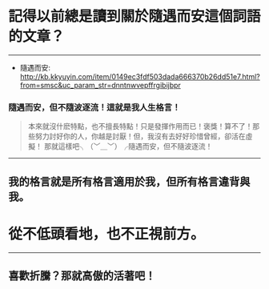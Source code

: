 # 記得以前總是讀到關於隨遇而安這個詞語的文章？
--- 
 * 隨遇而安:
 http://kb.kkyuyin.com/item/0149ec3fdf503dada666370b26dd51e7.html?from=smsc&uc_param_str=dnntnwvepffrgibijbpr
### 隨遇而安，但不隨波逐流！這就是我人生格言！
>本來就沒什麽特點，也不擅長特點！只是發揮作用而已！褒獎！算不了！那些努力討好你的人，你越是討厭！但，我沒有去好好珍惜曾經，卻活在虛擬！
>那就這樣吧╮（﹀＿﹀）╭隨遇而安，但不隨波逐流！
--- 
## 我的格言就是所有格言適用於我，但所有格言違背與我。
# 從不低頭看地，也不正視前方。
--- 
## 喜歡折騰？那就高傲的活著吧！

